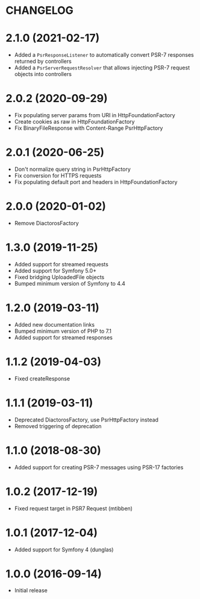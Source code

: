 CHANGELOG
=========

# 2.1.0 (2021-02-17)

  * Added a `PsrResponseListener` to automatically convert PSR-7 responses returned by controllers
  * Added a `PsrServerRequestResolver` that allows injecting PSR-7 request objects into controllers

# 2.0.2 (2020-09-29)

  * Fix populating server params from URI in HttpFoundationFactory
  * Create cookies as raw in HttpFoundationFactory
  * Fix BinaryFileResponse with Content-Range PsrHttpFactory

# 2.0.1 (2020-06-25)

  * Don't normalize query string in PsrHttpFactory
  * Fix conversion for HTTPS requests
  * Fix populating default port and headers in HttpFoundationFactory

# 2.0.0 (2020-01-02)

  * Remove DiactorosFactory

# 1.3.0 (2019-11-25)

  * Added support for streamed requests
  * Added support for Symfony 5.0+
  * Fixed bridging UploadedFile objects
  * Bumped minimum version of Symfony to 4.4

# 1.2.0 (2019-03-11)

  * Added new documentation links
  * Bumped minimum version of PHP to 7.1
  * Added support for streamed responses

# 1.1.2 (2019-04-03)

  * Fixed createResponse

# 1.1.1 (2019-03-11)

  * Deprecated DiactorosFactory, use PsrHttpFactory instead
  * Removed triggering of deprecation

# 1.1.0 (2018-08-30)

  * Added support for creating PSR-7 messages using PSR-17 factories

# 1.0.2 (2017-12-19)

  * Fixed request target in PSR7 Request (mtibben)

# 1.0.1 (2017-12-04)

  * Added support for Symfony 4 (dunglas)

# 1.0.0 (2016-09-14)

  * Initial release
